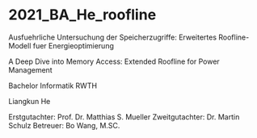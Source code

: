 # 2021_BA_He_roofline

Ausfuehrliche Untersuchung der Speicherzugriffe: Erweitertes Roofline-Modell fuer Energieoptimierung

A Deep Dive into Memory Access: Extended Roofline for Power Management

Bachelor Informatik RWTH

Liangkun He

Erstgutachter: Prof. Dr. Matthias S. Mueller
Zweitgutachter: Dr. Martin Schulz
Betreuer: Bo Wang, M.SC.
